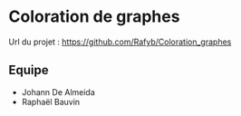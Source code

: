# Coloration de graphes

Url du projet : https://github.com/Rafyb/Coloration_graphes

## Equipe

- Johann De Almeida
- Raphaël Bauvin
